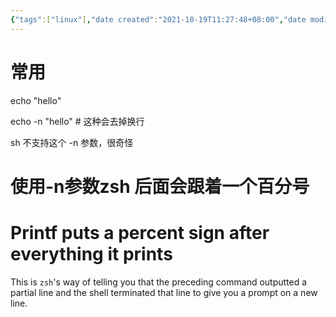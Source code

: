 ```yaml
---
{"tags":["linux"],"date created":"2021-10-19T11:27:48+08:00","date modified":"2024-02-02T16:15:36+08:00","dg-publish":true,"permalink":"/100 Programmer/linux/linux-echo/","dgPassFrontmatter":true,"noteIcon":"2","created":"2021-10-19T11:27:48+08:00","updated":"2024-02-02T16:15:36+08:00"}
---
```



# 常用

echo "hello"

echo -n "hello" # 这种会去掉换行

sh 不支持这个 -n 参数，很奇怪

# 使用-n参数zsh 后面会跟着一个百分号


<div class="transclusion internal-embed is-loaded"><div class="markdown-embed">

<div class="markdown-embed-title">

# Printf puts a percent sign after everything it prints

</div>


This is `zsh`'s way of telling you that the preceding command outputted a partial line and the shell terminated that line to give you a prompt on a new line. 

</div></div>

